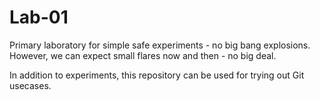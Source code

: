 Lab-01
======

Primary laboratory for simple safe experiments - no big bang explosions.
However, we can expect small flares now and then - no big deal.

In addition to experiments, this repository can be used for trying out Git usecases.
